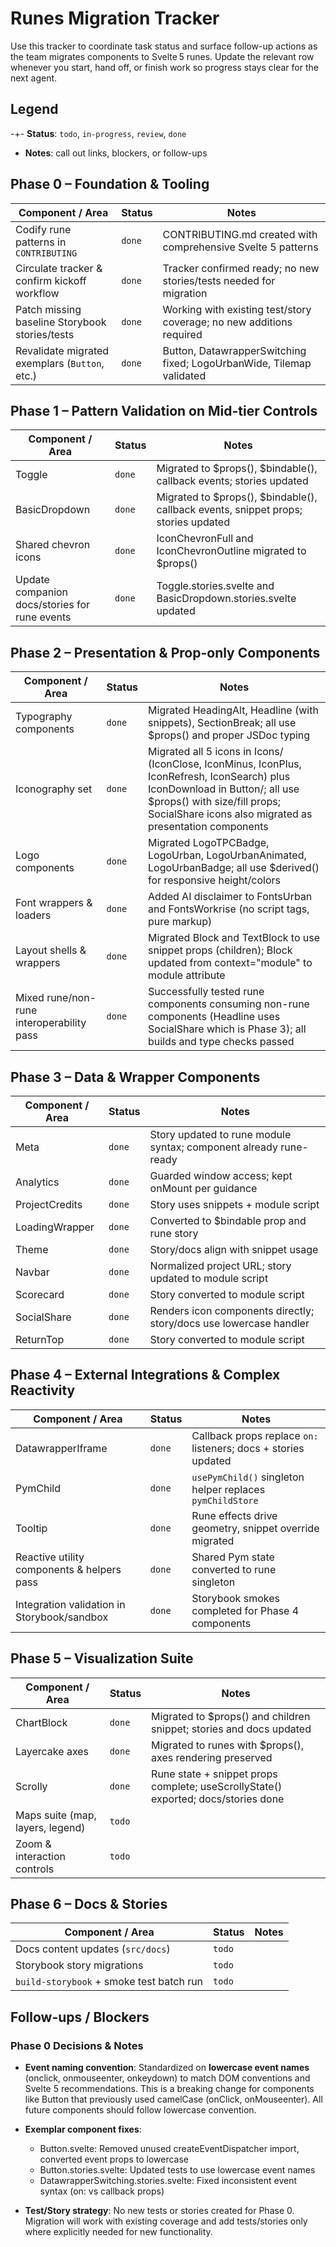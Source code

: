 # Runes Migration Tracker

Use this tracker to coordinate task status and surface follow-up actions as the team migrates components to Svelte 5 runes. Update the relevant row whenever you start, hand off, or finish work so progress stays clear for the next agent.

## Legend

-+- **Status**: `todo`, `in-progress`, `review`, `done`

- **Notes**: call out links, blockers, or follow-ups

## Phase 0 – Foundation & Tooling

| Component / Area                               | Status | Notes                                                                |
| ---------------------------------------------- | ------ | -------------------------------------------------------------------- |
| Codify rune patterns in `CONTRIBUTING`         | `done` | CONTRIBUTING.md created with comprehensive Svelte 5 patterns         |
| Circulate tracker & confirm kickoff workflow   | `done` | Tracker confirmed ready; no new stories/tests needed for migration   |
| Patch missing baseline Storybook stories/tests | `done` | Working with existing test/story coverage; no new additions required |
| Revalidate migrated exemplars (`Button`, etc.) | `done` | Button, DatawrapperSwitching fixed; LogoUrbanWide, Tilemap validated |

## Phase 1 – Pattern Validation on Mid-tier Controls

| Component / Area                              | Status | Notes                                                                              |
| --------------------------------------------- | ------ | ---------------------------------------------------------------------------------- |
| Toggle                                        | `done` | Migrated to $props(), $bindable(), callback events; stories updated                |
| BasicDropdown                                 | `done` | Migrated to $props(), $bindable(), callback events, snippet props; stories updated |
| Shared chevron icons                          | `done` | IconChevronFull and IconChevronOutline migrated to $props()                        |
| Update companion docs/stories for rune events | `done` | Toggle.stories.svelte and BasicDropdown.stories.svelte updated                     |

## Phase 2 – Presentation & Prop-only Components

| Component / Area                          | Status | Notes                                                                                                                                                                                                                    |
| ----------------------------------------- | ------ | ------------------------------------------------------------------------------------------------------------------------------------------------------------------------------------------------------------------------ |
| Typography components                     | `done` | Migrated HeadingAlt, Headline (with snippets), SectionBreak; all use $props() and proper JSDoc typing                                                                                                                    |
| Iconography set                           | `done` | Migrated all 5 icons in Icons/ (IconClose, IconMinus, IconPlus, IconRefresh, IconSearch) plus IconDownload in Button/; all use $props() with size/fill props; SocialShare icons also migrated as presentation components |
| Logo components                           | `done` | Migrated LogoTPCBadge, LogoUrban, LogoUrbanAnimated, LogoUrbanBadge; all use $derived() for responsive height/colors                                                                                                     |
| Font wrappers & loaders                   | `done` | Added AI disclaimer to FontsUrban and FontsWorkrise (no script tags, pure markup)                                                                                                                                        |
| Layout shells & wrappers                  | `done` | Migrated Block and TextBlock to use snippet props (children); Block updated from context="module" to module attribute                                                                                                    |
| Mixed rune/non-rune interoperability pass | `done` | Successfully tested rune components consuming non-rune components (Headline uses SocialShare which is Phase 3); all builds and type checks passed                                                                        |

## Phase 3 – Data & Wrapper Components

| Component / Area | Status | Notes                                                              |
| ---------------- | ------ | ------------------------------------------------------------------ |
| Meta             | `done` | Story updated to rune module syntax; component already rune-ready  |
| Analytics        | `done` | Guarded window access; kept onMount per guidance                   |
| ProjectCredits   | `done` | Story uses snippets + module script                                |
| LoadingWrapper   | `done` | Converted to $bindable prop and rune story                         |
| Theme            | `done` | Story/docs align with snippet usage                                |
| Navbar           | `done` | Normalized project URL; story updated to module script             |
| Scorecard        | `done` | Story converted to module script                                   |
| SocialShare      | `done` | Renders icon components directly; story/docs use lowercase handler |
| ReturnTop        | `done` | Story converted to module script                                   |

## Phase 4 – External Integrations & Complex Reactivity

| Component / Area                            | Status | Notes                                                          |
| ------------------------------------------- | ------ | -------------------------------------------------------------- |
| DatawrapperIframe                           | `done` | Callback props replace `on:` listeners; docs + stories updated |
| PymChild                                    | `done` | `usePymChild()` singleton helper replaces `pymChildStore`      |
| Tooltip                                     | `done` | Rune effects drive geometry, snippet override migrated         |
| Reactive utility components & helpers pass  | `done` | Shared Pym state converted to rune singleton                   |
| Integration validation in Storybook/sandbox | `done` | Storybook smokes completed for Phase 4 components              |

## Phase 5 – Visualization Suite

| Component / Area                 | Status | Notes                                                                              |
| -------------------------------- | ------ | ---------------------------------------------------------------------------------- |
| ChartBlock                       | `done` | Migrated to $props() and children snippet; stories and docs updated                |
| Layercake axes                   | `done` | Migrated to runes with $props(), axes rendering preserved                          |
| Scrolly                          | `done` | Rune state + snippet props complete; useScrollyState() exported; docs/stories done |
| Maps suite (map, layers, legend) | `todo` |                                                                                    |
| Zoom & interaction controls      | `todo` |                                                                                    |

## Phase 6 – Docs & Stories

| Component / Area                         | Status | Notes |
| ---------------------------------------- | ------ | ----- |
| Docs content updates (`src/docs`)        | `todo` |       |
| Storybook story migrations               | `todo` |       |
| `build-storybook` + smoke test batch run | `todo` |       |

## Follow-ups / Blockers

### Phase 0 Decisions & Notes

- **Event naming convention**: Standardized on **lowercase event names** (onclick, onmouseenter, onkeydown) to match DOM conventions and Svelte 5 recommendations. This is a breaking change for components like Button that previously used camelCase (onClick, onMouseenter). All future components should follow lowercase convention.

- **Exemplar component fixes**:

  - Button.svelte: Removed unused createEventDispatcher import, converted event props to lowercase
  - Button.stories.svelte: Updated tests to use lowercase event names
  - DatawrapperSwitching.stories.svelte: Fixed inconsistent event syntax (on: vs callback props)

- **Test/Story strategy**: No new tests or stories created for Phase 0. Migration will work with existing coverage and add tests/stories only where explicitly needed for new functionality.
